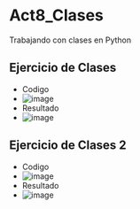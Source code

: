 # Act8_Clases
Trabajando con clases en Python
## Ejercicio de Clases
- Codigo
- ![image](https://github.com/user-attachments/assets/45d92e38-f0b8-4aba-846c-5353b89c8e92)
- Resultado
- ![image](https://github.com/user-attachments/assets/7b404754-b20f-4f1e-a38d-319974477241)

## Ejercicio de Clases 2
- Codigo
- ![image](https://github.com/user-attachments/assets/7e0ca02d-4bc5-4f36-ad08-1c09e76c91fa)
- Resultado
- ![image](https://github.com/user-attachments/assets/a285d6ee-c9c6-4a7c-9de3-2242d472e26a)



